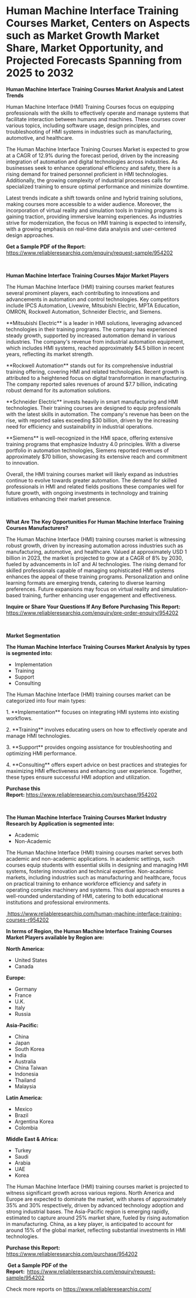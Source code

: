 <p><h1>Human Machine Interface Training Courses Market, Centers on Aspects such as Market Growth Market Share, Market Opportunity, and Projected Forecasts Spanning from 2025 to 2032</h1></p><p><strong>Human Machine Interface Training Courses Market Analysis and Latest Trends</strong></p>
<p><p>Human Machine Interface (HMI) Training Courses focus on equipping professionals with the skills to effectively operate and manage systems that facilitate interaction between humans and machines. These courses cover various topics, including software usage, design principles, and troubleshooting of HMI systems in industries such as manufacturing, automotive, and healthcare.</p><p>The Human Machine Interface Training Courses Market is expected to grow at a CAGR of 12.9% during the forecast period, driven by the increasing integration of automation and digital technologies across industries. As businesses seek to enhance operational efficiency and safety, there is a rising demand for trained personnel proficient in HMI technologies. Additionally, the growing complexity of industrial processes calls for specialized training to ensure optimal performance and minimize downtime.</p><p>Latest trends indicate a shift towards online and hybrid training solutions, making courses more accessible to a wider audience. Moreover, the incorporation of virtual reality and simulation tools in training programs is gaining traction, providing immersive learning experiences. As industries strive for modernization, the focus on HMI training is expected to intensify, with a growing emphasis on real-time data analysis and user-centered design approaches.</p></p>
<p><strong>Get a Sample PDF of the Report:&nbsp;</strong> <a href="https://www.reliableresearchiq.com/enquiry/request-sample/954202?utm_campaign=2758&utm_medium=2&utm_source=Github&utm_content=ia&utm_term=07032025&utm_id=human-machine-interface-training-courses">https://www.reliableresearchiq.com/enquiry/request-sample/954202</a></p>
<p>&nbsp;</p>
<p><strong>Human Machine Interface Training Courses Major Market Players</strong></p>
<p><p>The Human Machine Interface (HMI) training courses market features several prominent players, each contributing to innovations and advancements in automation and control technologies. Key competitors include IPCS Automation, Livewire, Mitsubishi Electric, MPTA Education, OMRON, Rockwell Automation, Schneider Electric, and Siemens.</p><p>**Mitsubishi Electric** is a leader in HMI solutions, leveraging advanced technologies in their training programs. The company has experienced steady growth, supported by increased automation demand in various industries. The company's revenue from industrial automation equipment, which includes HMI systems, reached approximately $4.5 billion in recent years, reflecting its market strength.</p><p>**Rockwell Automation** stands out for its comprehensive industrial training offering, covering HMI and related technologies. Recent growth is attributed to a heightened focus on digital transformation in manufacturing. The company reported sales revenues of around $7.7 billion, indicating robust demand for its automation solutions.</p><p>**Schneider Electric** invests heavily in smart manufacturing and HMI technologies. Their training courses are designed to equip professionals with the latest skills in automation. The company's revenue has been on the rise, with reported sales exceeding $30 billion, driven by the increasing need for efficiency and sustainability in industrial operations.</p><p>**Siemens** is well-recognized in the HMI space, offering extensive training programs that emphasize Industry 4.0 principles. With a diverse portfolio in automation technologies, Siemens reported revenues of approximately $70 billion, showcasing its extensive reach and commitment to innovation.</p><p>Overall, the HMI training courses market will likely expand as industries continue to evolve towards greater automation. The demand for skilled professionals in HMI and related fields positions these companies well for future growth, with ongoing investments in technology and training initiatives enhancing their market presence.</p></p>
<p>&nbsp;</p>
<p><strong>What Are The Key Opportunities For Human Machine Interface Training Courses Manufacturers?</strong></p>
<p><p>The Human Machine Interface (HMI) training courses market is witnessing robust growth, driven by increasing automation across industries such as manufacturing, automotive, and healthcare. Valued at approximately USD 1 billion in 2023, the market is projected to grow at a CAGR of 8% by 2030, fueled by advancements in IoT and AI technologies. The rising demand for skilled professionals capable of managing sophisticated HMI systems enhances the appeal of these training programs. Personalization and online learning formats are emerging trends, catering to diverse learning preferences. Future expansions may focus on virtual reality and simulation-based training, further enhancing user engagement and effectiveness.</p></p>
<p><strong>Inquire or Share Your Questions If Any Before Purchasing This Report:</strong> <a href="https://www.reliableresearchiq.com/enquiry/pre-order-enquiry/954202?utm_campaign=2758&utm_medium=2&utm_source=Github&utm_content=ia&utm_term=07032025&utm_id=human-machine-interface-training-courses">https://www.reliableresearchiq.com/enquiry/pre-order-enquiry/954202</a></p>
<p>&nbsp;</p>
<p><strong>Market Segmentation</strong></p>
<p><strong>The Human Machine Interface Training Courses Market Analysis by types is segmented into:</strong></p>
<p><ul><li>Implementation</li><li>Training</li><li>Support</li><li>Consulting</li></ul></p>
<p><p>The Human Machine Interface (HMI) training courses market can be categorized into four main types: </p><p>1. **Implementation** focuses on integrating HMI systems into existing workflows. </p><p>2. **Training** involves educating users on how to effectively operate and manage HMI technologies. </p><p>3. **Support** provides ongoing assistance for troubleshooting and optimizing HMI performance. </p><p>4. **Consulting** offers expert advice on best practices and strategies for maximizing HMI effectiveness and enhancing user experience. Together, these types ensure successful HMI adoption and utilization.</p></p>
<p><strong>Purchase this Report:&nbsp;</strong><a href="https://www.reliableresearchiq.com/purchase/954202?utm_campaign=2758&utm_medium=2&utm_source=Github&utm_content=ia&utm_term=07032025&utm_id=human-machine-interface-training-courses">https://www.reliableresearchiq.com/purchase/954202</a></p>
<p>&nbsp;</p>
<p><strong>The Human Machine Interface Training Courses Market Industry Research by Application is segmented into:</strong></p>
<p><ul><li>Academic</li><li>Non-Academic</li></ul></p>
<p><p>The Human Machine Interface (HMI) training courses market serves both academic and non-academic applications. In academic settings, such courses equip students with essential skills in designing and managing HMI systems, fostering innovation and technical expertise. Non-academic markets, including industries such as manufacturing and healthcare, focus on practical training to enhance workforce efficiency and safety in operating complex machinery and systems. This dual approach ensures a well-rounded understanding of HMI, catering to both educational institutions and professional environments.</p></p>
<p><a href="https://www.reliableresearchiq.com/human-machine-interface-training-courses-r954202?utm_campaign=2758&utm_medium=2&utm_source=Github&utm_content=ia&utm_term=07032025&utm_id=human-machine-interface-training-courses">&nbsp;https://www.reliableresearchiq.com/human-machine-interface-training-courses-r954202</a></p>
<p><strong>In terms of Region, the Human Machine Interface Training Courses Market Players available by Region are:</strong></p>
<p>
    <p> <strong> North America: </strong>
        <ul>
            <li>United States</li>
            <li>Canada</li>
        </ul>
        </p> 
    <p> <strong> Europe: </strong>
        <ul>
            <li>Germany</li>
            <li>France</li>
            <li>U.K.</li>
            <li>Italy</li>
            <li>Russia</li>
        </ul>
        </p> 
    <p> <strong> Asia-Pacific: </strong>
        <ul>
            <li>China</li>
            <li>Japan</li>
            <li>South Korea</li>
            <li>India</li>
            <li>Australia</li>
            <li>China Taiwan</li>
            <li>Indonesia</li>
            <li>Thailand</li>
            <li>Malaysia</li>
        </ul>
        </p> 
    <p> <strong> Latin America: </strong>
        <ul>
            <li>Mexico</li>
            <li>Brazil</li>
            <li>Argentina Korea</li>
            <li>Colombia</li>
        </ul>
        </p> 
    <p> <strong> Middle East & Africa: </strong>
        <ul>
            <li>Turkey</li>
            <li>Saudi</li>
            <li>Arabia</li>
            <li>UAE</li>
            <li>Korea</li>
        </ul>
    </p>
    </p>
<p><p>The Human Machine Interface (HMI) training courses market is projected to witness significant growth across various regions. North America and Europe are expected to dominate the market, with shares of approximately 35% and 30% respectively, driven by advanced technology adoption and strong industrial bases. The Asia-Pacific region is emerging rapidly, estimated to capture around 25% market share, fueled by rising automation in manufacturing. China, as a key player, is anticipated to account for around 15% of the global market, reflecting substantial investments in HMI technologies.</p></p>
<p><strong>Purchase this Report: </strong><a href="https://www.reliableresearchiq.com/purchase/954202?utm_campaign=2758&utm_medium=2&utm_source=Github&utm_content=ia&utm_term=07032025&utm_id=human-machine-interface-training-courses">https://www.reliableresearchiq.com/purchase/954202</a></p>
<p>&nbsp;<strong>Get a Sample PDF of the Report:&nbsp;&nbsp;</strong><a href="https://www.reliableresearchiq.com/enquiry/request-sample/954202?utm_campaign=2758&utm_medium=2&utm_source=Github&utm_content=ia&utm_term=07032025&utm_id=human-machine-interface-training-courses">https://www.reliableresearchiq.com/enquiry/request-sample/954202</a></p>
<p><strong></strong></p>
<p>Check more reports on <a href="https://www.reliableresearchiq.com/?utm_campaign=2758&utm_medium=2&utm_source=Github&utm_content=ia&utm_term=07032025&utm_id=human-machine-interface-training-courses">https://www.reliableresearchiq.com/</a></p>